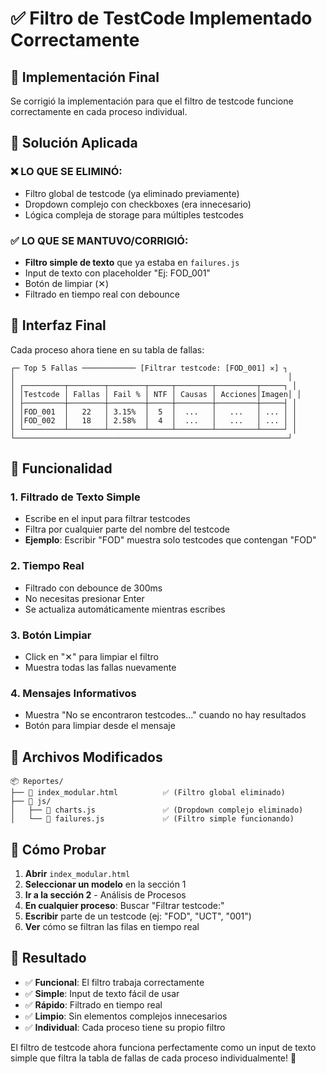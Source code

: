 # ✅ Filtro de TestCode Implementado Correctamente

## 🎯 Implementación Final

Se corrigió la implementación para que el filtro de testcode funcione correctamente en cada proceso individual.

## 🔧 Solución Aplicada

### ❌ **LO QUE SE ELIMINÓ:**
- Filtro global de testcode (ya eliminado previamente)
- Dropdown complejo con checkboxes (era innecesario)
- Lógica compleja de storage para múltiples testcodes

### ✅ **LO QUE SE MANTUVO/CORRIGIÓ:**
- **Filtro simple de texto** que ya estaba en `failures.js`
- Input de texto con placeholder "Ej: FOD_001"
- Botón de limpiar (✕)
- Filtrado en tiempo real con debounce

## 🎨 Interfaz Final

Cada proceso ahora tiene en su tabla de fallas:

```
┌─ Top 5 Fallas ──────────── [Filtrar testcode: [FOD_001] ✕] ┐
│                                                             │
│ ┌─────────┬────────┬────────┬─────┬────────┬─────────┬─────┐ │
│ │Testcode │ Fallas │ Fail % │ NTF │ Causas │ Acciones│Imagen│ │
│ ├─────────┼────────┼────────┼─────┼────────┼─────────┼─────┤ │
│ │FOD_001  │   22   │ 3.15%  │  5  │  ...   │   ...   │ ... │ │
│ │FOD_002  │   18   │ 2.58%  │  4  │  ...   │   ...   │ ... │ │
│ └─────────┴────────┴────────┴─────┴────────┴─────────┴─────┘ │
└─────────────────────────────────────────────────────────────┘
```

## 🚀 Funcionalidad

### 1. **Filtrado de Texto Simple**
- Escribe en el input para filtrar testcodes
- Filtra por cualquier parte del nombre del testcode
- **Ejemplo**: Escribir "FOD" muestra solo testcodes que contengan "FOD"

### 2. **Tiempo Real**
- Filtrado con debounce de 300ms
- No necesitas presionar Enter
- Se actualiza automáticamente mientras escribes

### 3. **Botón Limpiar**
- Click en "✕" para limpiar el filtro
- Muestra todas las fallas nuevamente

### 4. **Mensajes Informativos**
- Muestra "No se encontraron testcodes..." cuando no hay resultados
- Botón para limpiar desde el mensaje

## 📁 Archivos Modificados

```
📦 Reportes/
├── 📄 index_modular.html          ✅ (Filtro global eliminado)
├── 📁 js/
│   ├── 📄 charts.js               ✅ (Dropdown complejo eliminado)
│   └── 📄 failures.js             ✅ (Filtro simple funcionando)
```

## 🧪 Cómo Probar

1. **Abrir** `index_modular.html`
2. **Seleccionar un modelo** en la sección 1
3. **Ir a la sección 2** - Análisis de Procesos
4. **En cualquier proceso**: Buscar "Filtrar testcode:"
5. **Escribir** parte de un testcode (ej: "FOD", "UCT", "001")
6. **Ver** cómo se filtran las filas en tiempo real

## 🎉 Resultado

- ✅ **Funcional**: El filtro trabaja correctamente
- ✅ **Simple**: Input de texto fácil de usar
- ✅ **Rápido**: Filtrado en tiempo real
- ✅ **Limpio**: Sin elementos complejos innecesarios
- ✅ **Individual**: Cada proceso tiene su propio filtro

El filtro de testcode ahora funciona perfectamente como un input de texto simple que filtra la tabla de fallas de cada proceso individualmente! 🎊

